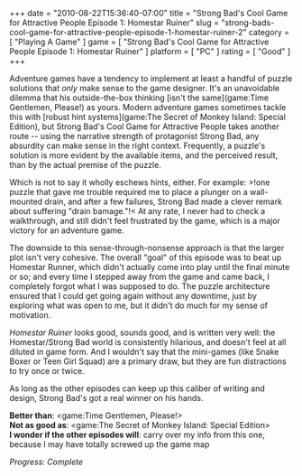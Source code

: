 +++
date = "2010-08-22T15:36:40-07:00"
title = "Strong Bad's Cool Game for Attractive People Episode 1: Homestar Ruiner"
slug = "strong-bads-cool-game-for-attractive-people-episode-1-homestar-ruiner-2"
category = [ "Playing A Game" ]
game = [ "Strong Bad's Cool Game for Attractive People Episode 1: Homestar Ruiner" ]
platform = [ "PC" ]
rating = [ "Good" ]
+++

Adventure games have a tendency to implement at least a handful of puzzle solutions that <i>only</i> make sense to the game designer.  It's an unavoidable dilemma that his outside-the-box thinking [isn't the same](game:Time Gentlemen, Please!) as yours.  Modern adventure games sometimes tackle this with [robust hint systems](game:The Secret of Monkey Island: Special Edition), but Strong Bad's Cool Game for Attractive People takes another route -- using the narrative strength of protagonist Strong Bad, any absurdity can make sense in the right context.  Frequently, a puzzle's solution is more evident by the available items, and the perceived result, than by the actual premise of the puzzle.

Which is not to say it wholly eschews hints, either.  For example: >!one puzzle that gave me trouble required me to place a plunger on a wall-mounted drain, and after a few failures, Strong Bad made a clever remark about suffering "drain bamage."!<  At any rate, I never had to check a walkthrough, and still didn't feel frustrated by the game, which is a major victory for an adventure game.

The downside to this sense-through-nonsense approach is that the larger plot isn't very cohesive.  The overall "goal" of this episode was to beat up Homestar Runner, which didn't actually come into play until the final minute or so; and every time I stepped away from the game and came back, I completely forgot what I was supposed to do.  The puzzle architecture ensured that I could get going again without any downtime, just by exploring what was open to me, but it didn't do much for my sense of motivation.

<i>Homestar Ruiner</i> looks good, sounds good, and is written very well: the Homestar/Strong Bad world is consistently hilarious, and doesn't feel at all diluted in game form.  And I wouldn't say that the mini-games (like Snake Boxer or Teen Girl Squad) are a primary draw, but they are fun distractions to try once or twice.

As long as the other episodes can keep up this caliber of writing and design, Strong Bad's got a real winner on his hands.

<b>Better than</b>: <game:Time Gentlemen, Please!>  
<b>Not as good as</b>: <game:The Secret of Monkey Island: Special Edition>  
<b>I wonder if the other episodes will</b>: carry over my info from this one, because I may have totally screwed up the game map

<i>Progress: Complete</i>